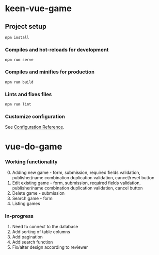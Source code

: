 # keen-vue-game

## Project setup
```
npm install
```

### Compiles and hot-reloads for development
```
npm run serve
```

### Compiles and minifies for production
```
npm run build
```

### Lints and fixes files
```
npm run lint
```

### Customize configuration
See [Configuration Reference](https://cli.vuejs.org/config/).
# vue-do-game

### Working functionality
0. Adding new game - form, submission, required fields validation, publisher/name combination duplication validation, cancel/reset button
1. Edit existing game - form, submission, required fields validation, publisher/name combination duplication validation, cancel button
2. Delete game - submission
3. Search game - form
4. Listing games

### In-progress
1. Need to connect to the database
2. Add sorting of table columns
3. Add pagination
4. Add search function
5. Fix/alter design according to reviewer
